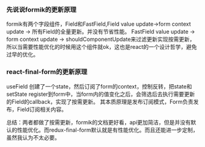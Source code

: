 ### 先说说formik的更新原理 ###
formik有两个字段组件，Field和FastField,Field value update->form context update -> 所有Field的全量更新。并没有节省性能。
FastField value update -> form context update -> shouldComponentUpdate来过滤更新实现按需更新，所以当需要性能优化的时候用这个组件就ok，这也是react的一个设计哲学，避免过早的优化。

### react-final-form的更新原理 ###
useField 创建了一个state，然后订阅了form的context，控制反转，把state和setState register到form中，当form内的值变化之后，会筛选后去执行需要更新的Field的callback，实现了按需更新。
其本质原理是发布订阅模式，Form负责发布，Field订阅相关内容。

总结：两者都做了按需更新，formik的文档更好看，api更加简洁，但是并没有默认的性能优化。而redux-final-form默认就是有性能优化。而且还能进一步定制，虽然我认为不太必要。
